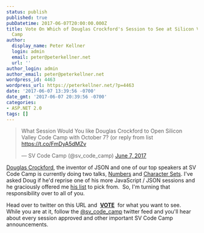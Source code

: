 ```yaml
---
status: publish
published: true
pubDatetime: 2017-06-07T20:00:00.000Z
title: Vote On Which of Douglas Crockford's Session to See at Silicon Valley Code
  Camp
author:
  display_name: Peter Kellner
  login: admin
  email: peter@peterkellner.net
  url: ''
author_login: admin
author_email: peter@peterkellner.net
wordpress_id: 4463
wordpress_url: https://peterkellner.net/?p=4463
date: '2017-06-07 13:39:56 -0700'
date_gmt: '2017-06-07 20:39:56 -0700'
categories:
- ASP.NET 2.0
tags: []
---
```

<blockquote class="twitter-tweet" data-lang="en">
<p lang="en" dir="ltr">What Session Would You like Douglas Crockford to Open Silicon Valley Code Camp with October 7? (or reply from list <a href="https://t.co/FmDyA5dMZv">https://t.co/FmDyA5dMZv</a> </p>
<p> — SV Code Camp (@sv_code_camp) <a href="https://twitter.com/sv_code_camp/status/872271126860226561">June 7, 2017</a></p></blockquote>
<p> <script async src="//platform.twitter.com/widgets.js" charset="utf-8"></script>
<p><a href="https://www.siliconvalley-codecamp.com/session/2017/presenter/douglas-crockford-1124">Douglas Crockford</a>, the inventor of JSON and one of our top speakers at SV Code Camp is currently doing two talks, <a href="https://www.siliconvalley-codecamp.com/Session/2017/numbers">Numbers</a> and <a href="https://www.siliconvalley-codecamp.com/Session/2017/character-sets">Character Sets</a>. I've asked Doug if he'd reprise one of his more JavaScript / JSON sessions and he graciously offered me <a href="http://crockford.com/pp/">his list</a> to pick from.&#160; So, I'm turning that responsibility over to all of you.</p>
<p>Head over to twitter on this URL and&#160; <a href="https://twitter.com/sv_code_camp/status/872271126860226561"><b>VOTE</b></a>&#160; for what you want to see.&#160; While you are at it, follow the <a href="https://twitter.com/sv_code_camp">@sv_code_camp</a> twitter feed and you'll hear about every session approved and other important SV Code Camp announcements.</p>

